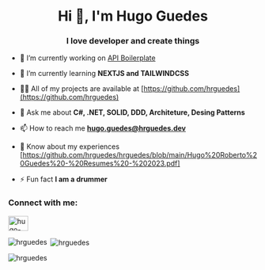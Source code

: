 <h1 align="center">Hi 👋, I'm Hugo Guedes</h1>
<h3 align="center">I love developer and create things</h3>


- 🔭 I’m currently working on [API Boilerplate](https://github.com/hrguedes/boilerplate-net-api)

- 🌱 I’m currently learning **NEXTJS and TAILWINDCSS**

- 👨‍💻 All of my projects are available at [https://github.com/hrguedes](https://github.com/hrguedes)

- 💬 Ask me about **C#, .NET, SOLID, DDD, Architeture, Desing Patterns**

- 📫 How to reach me **hugo.guedes@hrguedes.dev**

- 📄 Know about my experiences [https://github.com/hrguedes/hrguedes/blob/main/Hugo%20Roberto%20Guedes%20-%20Resumes%20-%202023.pdf]

- ⚡ Fun fact **I am a drummer**

<h3 align="left">Connect with me:</h3>
<p align="left">
<a href="https://linkedin.com/in/hugo-guedes" target="blank"><img align="center" src="https://raw.githubusercontent.com/rahuldkjain/github-profile-readme-generator/master/src/images/icons/Social/linked-in-alt.svg" alt="hugo-guedes" height="30" width="40" /></a>
</p>

<p><img align="left" src="https://github-readme-stats.vercel.app/api/top-langs?username=hrguedes&show_icons=true&locale=en&layout=compact" alt="hrguedes" /></p>

<p>&nbsp;<img align="center" src="https://github-readme-stats.vercel.app/api?username=hrguedes&show_icons=true&locale=en" alt="hrguedes" /></p>

<p><img align="center" src="https://github-readme-streak-stats.herokuapp.com/?user=hrguedes&" alt="hrguedes" /></p>
